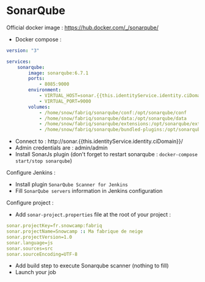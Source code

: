 SonarQube
============

Official docker image : https://hub.docker.com/_/sonarqube/


* Docker compose :

```yml
version: "3"

services:
    sonarqube:
        image: sonarqube:6.7.1
        ports:
            - 8085:9000
        environment:
            - VIRTUAL_HOST=sonar.{{this.identityService.identity.ciDomain}}
            - VIRTUAL_PORT=9000  
        volumes:
            - /home/snow/fabriq/sonarqube/conf:/opt/sonarqube/conf
            - /home/snow/fabriq/sonarqube/data:/opt/sonarqube/data
            - /home/snow/fabriq/sonarqube/extensions:/opt/sonarqube/extensions
            - /home/snow/fabriq/sonarqube/bundled-plugins:/opt/sonarqube/lib/bundled-plugins

```

* Connect to : http://sonar.{{this.identityService.identity.ciDomain}}/
* Admin credentials are : admin/admin
* Install SonarJs plugin (don't forget to restart sonarqube : `docker-compose start/stop sonarqube`)

Configure Jenkins :
* Install plugin `SonarQube Scanner for Jenkins`
* Fill `SonarQube servers` information in Jenkins configuration

Configure project :
* Add `sonar-project.properties` file at the root of your project :

```yml
sonar.projectKey=fr.snowcamp:fabriq
sonar.projectName=Snowcamp :: Ma fabrique de neige
sonar.projectVersion=1.0  
sonar.language=js 
sonar.sources=src 
sonar.sourceEncoding=UTF-8

```

* Add build step to execute Sonarqube scanner (nothing to fill)
* Launch your job


